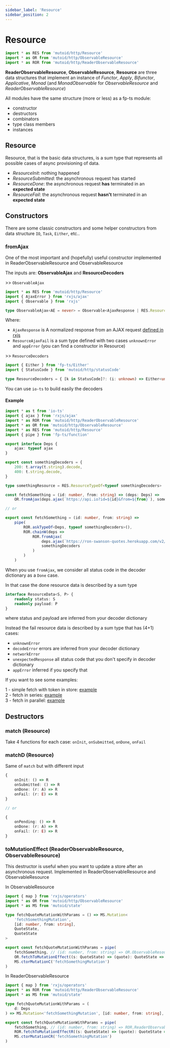 ```yaml
---
sidebar_label: 'Resource'
sidebar_position: 2
---
```


# Resource

```ts
import * as RES from 'mutoid/http/Resource'
import * as OR from 'mutoid/http/ObservableResource'
import * as ROR from 'mutoid/http/ReaderObservableResource'
```

**ReaderObservableResource**, **ObservableResource**, **Resource** are three data structures that implement an instance of _Functor_, _Apply_, _Bifunctor_, _Applicative_, _Monad_ (and _MonadObservable_ for _ObservableResource_ and _ReaderObservableResource_)

All modules have the same structure (more or less) as a fp-ts module:

-   constructor
-   destructors
-   combinators
-   type class members
-   instances

## Resource

Resource, that is the basic data structures, is a sum type that represents all possible cases of async provisioning of data.

-   _ResourceInit_: nothing happened
-   _ResourceSubmitted_: the asynchronous request has started
-   _ResourceDone_: the asynchronous request **has** terminated in an **expected state**
-   _ResourceFail_: the asynchronous request **hasn't** terminated in an **expected state**

## Constructors

There are some classic constructors and some helper constructors from data structure `IO`, `Task`, `Either`, etc..

### fromAjax

One of the most important and (hopefully) useful constructor implemented in ReaderObservableResource and ObservableResource

The inputs are: **ObservableAjax** and **ResourceDecoders**

\>> `ObservableAjax`

```ts
import * as RES from 'mutoid/http/Resource'
import { AjaxError } from 'rxjs/ajax'
import { Observable } from 'rxjs'

type ObservableAjax<AE = never> = Observable<AjaxResponse | RES.ResourceAjaxFail<AE>>
```

Where:

-   `AjaxResponse` is A normalized response from an AJAX request [defined in rxjs](https://rxjs-dev.firebaseapp.com/api/ajax/AjaxResponse)
-   `ResourceAjaxFail` is a sum type defined with two cases `unknownError` and `appError` (you can find a constructor in Resource)

\>> `ResourceDecoders`

```ts
import { Either } from 'fp-ts/Either'
import { StatusCode } from 'mutoid/http/statusCode'

type ResourceDecoders = { [k in StatusCode]?: (i: unknown) => Either<unknown, unknown> }
```

You can use `io-ts` to build easily the decoders

#### Example

```typescript
import * as t from 'io-ts'
import { ajax } from 'rxjs/ajax'
import * as ROR from 'mutoid/http/ReaderObservableResource'
import * as OR from 'mutoid/http/ObservableResource'
import * as RES from 'mutoid/http/Resource'
import { pipe } from 'fp-ts/function'

export interface Deps {
    ajax: typeof ajax
}

export const somethingDecoders = {
    200: t.array(t.string).decode,
    400: t.string.decode,
}

type somethingResource = RES.ResourceTypeOf<typeof somethingDecoders>

const fetchSomething = (id: number, from: string) => (deps: Deps) =>
    OR.fromAjax(deps.ajax(`https://api.io?id=${id}&from=${from}`), somethingDecoders)

// or

export const fetchSomething = (id: number, from: string) =>
    pipe(
        ROR.askTypeOf<Deps, typeof somethingDecoders>(),
        ROR.chainW(deps =>
            ROR.fromAjax(
                deps.ajax(`https://ron-swanson-quotes.herokuapp.com/v2/quotes?id=${id}&from=${from}`),
                somethingDecoders
            )
        )
    )
```

When you use `fromAjax`, we consider all status code in the decoder dictionary as a `Done` case.

In that case the done resource data is described by a sum type

```ts
interface ResourceData<S, P> {
    readonly status: S
    readonly payload: P
}
```

where status and payload are inferred from your decoder dictionary

Instead the fail resource data is described by a sum type that has (4+1) cases:

-   `unknownError`
-   `decodeError` errors are inferred from your decoder dictionary
-   `networkError`
-   `unexpectedResponse` all status code that you don't specify in decoder dictionary
-   `appError` inferred if you specify that

If you want to see some examples:

1 - simple fetch with token in store: [example](https://github.com/facile-it/mutoid/blob/pre_release_04/example/resources/quoteResource.ts#L23)  
2 - fetch in series: [example](https://github.com/facile-it/mutoid/blob/pre_release_04/example/resources/quoteResource.ts#L42)  
3 - fetch in parallel: [example](https://github.com/facile-it/mutoid/blob/pre_release_04/example/resources/quoteResource.ts#L54)

## Destructors

### match (Resource)

Take 4 functions for each case: `onInit`, `onSubmitted`, `onDone`, `onFail`

### matchD (Resource)

Same of `match` but with different input

```ts
{
    onInit: () => R
    onSubmitted: () => R
    onDone: (r: A) => R
    onFail: (r: E) => R
}

// or

{
    onPending: () => R
    onDone: (r: A) => R
    onFail: (r: E) => R
}
```

### toMutationEffect (ReaderObservableResource, ObservableResource)

This destructor is useful when you want to update a store after an asynchronous request.
Implemented in ReaderObservableResource and ObservableResource

In ObservableResource

```typescript
import { map } from 'rxjs/operators'
import * as OR from 'mutoid/http/ObservableResource'
import * as MS from 'mutoid/state'

type fetchQuoteMutationWithParams = () => MS.Mutation<
    'fetchSomethingMutation',
    [id: number, from: string],
    QuoteState,
    QuoteState
>

export const fetchQuoteMutationWithParams = pipe(
    fetchSomething, // (id: number, from: string) => OR.ObservableResource<E, A>
    OR.fetchToMutationEffect((s: QuoteState) => (quote): QuoteState => ({ ...s, something: c })),
    MS.ctorMutationC('fetchSomethingMutation')
)
```

In ReaderObservableResource

```typescript
import { map } from 'rxjs/operators'
import * as ROR from 'mutoid/http/ReaderObservableResource'
import * as MS from 'mutoid/state'

type fetchQuoteMutationWithParams = (
    d: Deps
) => MS.Mutation<'fetchSomethingMutation', [id: number, from: string], QuoteState, QuoteState>

export const fetchQuoteMutationWithParams = pipe(
    fetchSomething, // (id: number, from: string) => ROR.ReaderObservableResource<R, E, A>
    ROR.fetchToMutationEffectR((s: QuoteState) => (quote): QuoteState => ({ ...s, something: c })),
    MS.ctorMutationCR('fetchSomethingMutation')
)
```
